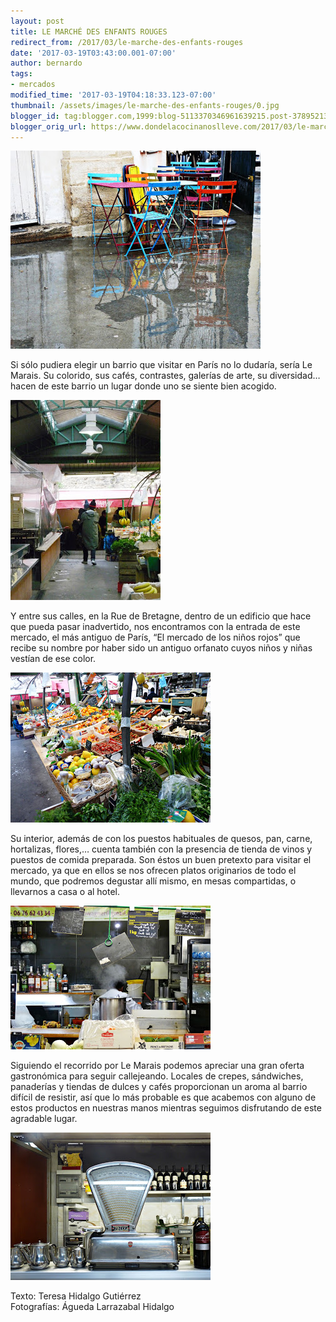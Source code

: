 ```yaml
---
layout: post
title: LE MARCHÉ DES ENFANTS ROUGES
redirect_from: /2017/03/le-marche-des-enfants-rouges
date: '2017-03-19T03:43:00.001-07:00'
author: bernardo
tags:
- mercados
modified_time: '2017-03-19T04:18:33.123-07:00'
thumbnail: /assets/images/le-marche-des-enfants-rouges/0.jpg
blogger_id: tag:blogger.com,1999:blog-5113370346961639215.post-3789521345642370028
blogger_orig_url: https://www.dondelacocinanoslleve.com/2017/03/le-marche-des-enfants-rouges.html
---
```

![](/assets/images/le-marche-des-enfants-rouges/0.jpg)

  
Si sólo pudiera elegir un barrio que visitar en París no lo dudaría, sería Le Marais. Su colorido, sus cafés, contrastes, galerías de arte, su diversidad…hacen de este barrio un lugar donde uno se siente bien acogido.  

![](/assets/images/le-marche-des-enfants-rouges/1.jpg)

  
Y entre sus calles, en la Rue de Bretagne, dentro de un edificio que hace que pueda pasar inadvertido, nos encontramos con la entrada de este mercado, el más antiguo de París, “El mercado de los niños rojos” que recibe su nombre por haber sido un antiguo orfanato cuyos niños y niñas vestían de ese color.  

![](/assets/images/le-marche-des-enfants-rouges/2.jpg)

  
Su interior, además de con los puestos habituales de quesos, pan, carne, hortalizas, flores,… cuenta también con la presencia de tienda de vinos y puestos de comida preparada. Son éstos un buen pretexto para visitar el mercado, ya que en ellos se nos ofrecen platos originarios de todo el mundo, que podremos degustar allí mismo, en mesas compartidas, o llevarnos a casa o al hotel.  

![](/assets/images/le-marche-des-enfants-rouges/3.jpg)

  
Siguiendo el recorrido por Le Marais podemos apreciar una gran oferta gastronómica para seguir callejeando. Locales de crepes, sándwiches, panaderías y tiendas de dulces y cafés proporcionan un aroma al barrio difícil de resistir, así que lo más probable es que acabemos con alguno de estos productos en nuestras manos mientras seguimos disfrutando de este agradable lugar.  

![](/assets/images/le-marche-des-enfants-rouges/4.jpg)

  
Texto: Teresa Hidalgo Gutiérrez  
Fotografías: Águeda Larrazabal Hidalgo
